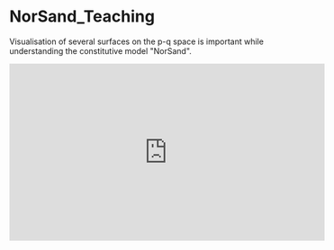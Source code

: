 # NorSand_Teaching

Visualisation of several surfaces on the p-q space is important while understanding the constitutive model "NorSand".

<p align="center">
<iframe width="560" height="315" src="https://www.youtube.com/embed/ieDIpgso4no" title="YouTube video player" frameborder="0" allow="accelerometer; autoplay; clipboard-write; encrypted-media; gyroscope; picture-in-picture" allowfullscreen></iframe>
</p>
